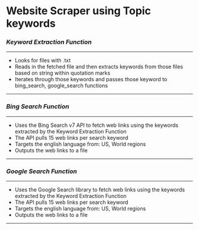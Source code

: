 # **Website Scraper using Topic keywords**
### _Keyword Extraction Function_

---
- Looks for files with .txt
- Reads in the fetched file and then extracts keywords from those files based on string within quotation marks
- Iterates through those keywords and passes those keyword to bing_search, google_search functions
---

### _Bing Search Function_
---
- Uses the Bing Search v7 API to fetch web links using the keywords extracted by the Keyword Extraction Function
- The API pulls 15 web links per search keyword
- Targets the english language from: US, World regions
- Outputs the web links to a file
---

### _Google Search Function_
---
- Uses the Google Search library to fetch web links using the keywords extracted by the Keyword Extraction Function
- The API pulls 15 web links per search keyword
- Targets the english language from: US, World regions
- Outputs the web links to a file
---

